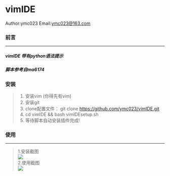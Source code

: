 vimIDE
====
 Author:ymc023 Email:ymc023@163.com

### 前言
____

##### vimIDE 带有python语法提示 <br>
##### 脚本参考自ma6174  <br>

### 安装
 
>1. 安装vim (你得先有vim) <br>
>2. 安装git <br>
>3. clone配置文件： git clone https://github.com/ymc023/vimIDE.git <br>
>4. cd vimIDE && bash vimIDEsetup.sh <br>
>5. 等待脚本自动安装插件完成! <br>

### 使用

----
>1.安装截图<br>
![](https://github.com/ymc023/vimIDE/blob/master/screenshot/1.jpg)<br>
>2.使用截图<br>
![](https://github.com/ymc023/vimIDE/blob/master/screenshot/2.jpg)



